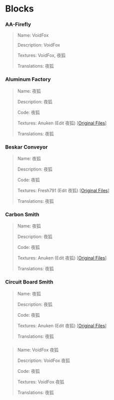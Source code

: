 # Blocks

### AA-Firefly
> Name: VoidFox
> 
> Description: VoidFox
> 
> Textures: VoidFox, 夜狐
> 
> Translations: 夜狐

### Aluminum Factory
> Name: 夜狐
> 
> Description: 夜狐
> 
> Code: 夜狐
> 
> Textures: Anuken (Edit 夜狐) [[Original Files](https://mindustrygame.github.io/wiki/images/block-melter-ui.png)]
> 
> Translations: 夜狐

### Beskar Conveyor
> Name: 夜狐
> 
> Description: 夜狐
> 
> Code: 夜狐
> 
> Textures: Fresh791 (Edit 夜狐) [[Original Files](https://github.com/Fresh791/Fading-Revelations/tree/main/sprites/blocks/conveyors/surge-alloy)]
> 
> Translations: 夜狐

### Carbon Smith
> Name: 夜狐
> 
> Description: 夜狐
> 
> Code: 夜狐
> 
> Textures: Anuken (Edit 夜狐) [[Original Files](https://mindustrygame.github.io/wiki/images/block-separator-ui.png)]
> 
> Translations: 夜狐

### Circuit Board Smith
> Name: 夜狐
> 
> Description: 夜狐
> 
> Code: 夜狐
> 
> Textures: Anuken (Edit 夜狐) [[Original Files](https://mindustrygame.github.io/wiki/images/block-incinerator-ui.png)]
> 
> Translations: 夜狐



### 
> Name: VoidFox 夜狐
> 
> Description: VoidFox 夜狐
> 
> Code: 夜狐
> 
> Textures: VoidFox 夜狐
> 
> Translations: 夜狐

